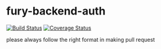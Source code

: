 # fury-backend-auth

[![Build Status](https://travis-ci.org/hngi/fury-backend-auth.svg?branch=develop)](https://travis-ci.org/hngi/fury-backend-auth) [![Coverage Status](https://coveralls.io/repos/github/hngi/fury-backend-auth/badge.svg?branch=develop)](https://coveralls.io/github/hngi/fury-backend-auth?branch=develop)

please always follow the right format in making pull request
